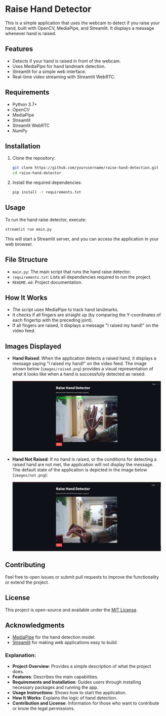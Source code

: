 # Raise Hand Detector

This is a simple application that uses the webcam to detect if you raise your hand, built with OpenCV, MediaPipe, and Streamlit. It displays a message whenever hand is raised.

## Features

- Detects if your hand is raised in front of the webcam.
- Uses MediaPipe for hand landmark detection.
- Streamlit for a simple web interface.
- Real-time video streaming with Streamlit WebRTC.

## Requirements

- Python 3.7+
- OpenCV
- MediaPipe
- Streamlit
- Streamlit WebRTC
- NumPy

## Installation

1. Clone the repository:

    ```sh
    git clone https://github.com/yourusername/raise-hand-detection.git
    cd raise-hand-detector
    ```

2. Install the required dependencies:

    ```sh
    pip install -r requirements.txt
    ```

## Usage

To run the hand raise detector, execute:

```sh
streamlit run main.py
```

This will start a Streamlit server, and you can access the application in your web browser.

## File Structure

- `main.py`: The main script that runs the hand raise detector.
- `requirements.txt`: Lists all dependencies required to run the project.
- `README.md`: Project documentation.

## How It Works

- The script uses MediaPipe to track hand landmarks.
- It checks if all fingers are straight up (by comparing the Y-coordinates of each fingertip with the preceding joint).
- If all fingers are raised, it displays a message "I raised my hand!" on the video feed.


## Images Displayed

- **Hand Raised**: When the application detects a raised hand, it displays a message saying "I raised my hand!" on the video feed. The image shown below (`images/raised.png`) provides a visual representation of what it looks like when a hand is successfully detected as raised:

  ![Hand Raised](images/raised.png)

- **Hand Not Raised**: If no hand is raised, or the conditions for detecting a raised hand are not met, the application will not display the message. The default state of the application is depicted in the image below (`images/not.png`):

  ![Hand Not Raised](images/not.png)


## Contributing

Feel free to open issues or submit pull requests to improve the functionality or extend the project.

## License

This project is open-source and available under the [MIT License](LICENSE).

## Acknowledgments

- [MediaPipe](https://github.com/google/mediapipe) for the hand detection model.
- [Streamlit](https://streamlit.io/) for making web applications easy to build.


### Explanation:
- **Project Overview**: Provides a simple description of what the project does.
- **Features**: Describes the main capabilities.
- **Requirements and Installation**: Guides users through installing necessary packages and running the app.
- **Usage Instructions**: Shows how to start the application.
- **How It Works**: Explains the logic of hand detection.
- **Contribution and License**: Information for those who want to contribute or know the legal permissions.








